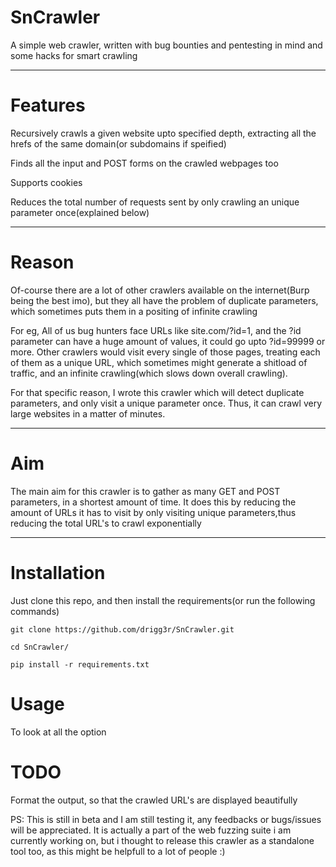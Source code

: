 # SnCrawler

A simple web crawler, written with bug bounties and pentesting in mind and some hacks for smart crawling

-----

# Features

Recursively crawls a given website upto specified depth, extracting all the hrefs of the same domain(or subdomains if speified) 

Finds all the input and POST forms on the crawled webpages too

Supports cookies

Reduces the total number of requests sent by only crawling an unique parameter once(explained below)

----------

# Reason

Of-course there are a lot of other crawlers available on the internet(Burp being the best imo), but they all have the problem of duplicate parameters, which sometimes puts them in a positing of infinite crawling

For eg, All of us bug hunters face URLs like site.com/?id=1, and the ?id parameter can have a huge amount of values, it could go upto ?id=99999 or more. Other crawlers would visit every single of those pages, treating each of them as a unique URL, which sometimes might generate a shitload of traffic, and an infinite crawling(which slows down overall crawling).

For that specific reason, I wrote this crawler which will detect duplicate parameters, and only visit a unique parameter once. Thus, it can crawl very large websites in a matter of minutes.

-------

# Aim

The main aim for this crawler is to gather as many GET and POST parameters, in a shortest amount of time. It does this by reducing the amount of URLs it has to visit by only visiting unique parameters,thus reducing the total URL's to crawl exponentially

---

# Installation

Just clone this repo, and then install the requirements(or run the following commands)

```
git clone https://github.com/drigg3r/SnCrawler.git

cd SnCrawler/

pip install -r requirements.txt
```

# Usage

To look at all the option

# TODO

Format the output, so that the crawled URL's are displayed beautifully

PS: This is still in beta and I am still testing it, any feedbacks or bugs/issues will be appreciated. It is actually a part of the web fuzzing suite i am currently working on, but i thought to release this crawler as a standalone tool too, as this might be helpfull to a lot of people :)
